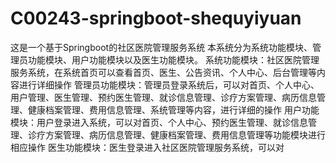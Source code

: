 # C00243-springboot-shequyiyuan
这是一个基于Springboot的社区医院管理服务系统 本系统分为系统功能模块、管理员功能模块、用户功能模块以及医生功能模块。 系统功能模块：社区医院管理服务系统，在系统首页可以查看首页、医生、公告资讯、个人中心、后台管理等内容进行详细操作 管理员功能模块：管理员登录系统后，可以对首页、个人中心、用户管理、医生管理、预约医生管理、就诊信息管理、诊疗方案管理、病历信息管理、健康档案管理、费用信息管理、系统管理等内容，进行详细的操作 用户功能模块：用户登录进入系统，可以对首页、个人中心、预约医生管理、就诊信息管理、诊疗方案管理、病历信息管理、健康档案管理、费用信息管理等功能模块进行相应操作 医生功能模块：医生登录进入社区医院管理服务系统，可以对
